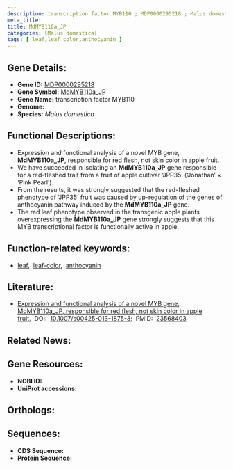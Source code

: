 ```yaml
---
description: transcription factor MYB110 ; MDP0000295218 ; Malus domestica
meta_title:
title: MdMYB110a_JP
categories: [Malus domestica]
tags: [ leaf,leaf color,anthocyanin ]
---
```


## Gene Details:
- **Gene ID:** [MDP0000295218]()
- **Gene Symbol:** <u>MdMYB110a_JP</u>
- **Gene Name:** transcription factor MYB110
- **Genome:** []()
- **Species:** *Malus domestica*

## Functional Descriptions:
   - Expression and functional analysis of a novel MYB gene, **MdMYB110a_JP**, responsible for red flesh, not skin color in apple fruit.
   - We have succeeded in isolating an **MdMYB110a_JP** gene responsible for a red-fleshed trait from a fruit of apple cultivar ‘JPP35’ (‘Jonathan’ × ‘Pink Pearl’).
   - From the results, it was strongly suggested that the red-fleshed phenotype of ‘JPP35’ fruit was caused by up-regulation of the genes of anthocyanin pathway induced by the **MdMYB110a_JP** gene.
   - The red leaf phenotype observed in the transgenic apple plants overexpressing the **MdMYB110a_JP** gene strongly suggests that this MYB transcriptional factor is functionally active in apple.

## Function-related keywords:
   - [leaf](/tags/leaf/),&nbsp;&nbsp;[leaf-color](/tags/leaf-color/),&nbsp;&nbsp;[anthocyanin](/tags/anthocyanin/)

## Literature:
   - [Expression and functional analysis of a novel MYB gene, MdMYB110a_JP, responsible for red flesh, not skin color in apple fruit.](https://doi.org/10.1007/s00425-013-1875-3)&nbsp;&nbsp;DOI:&nbsp;&nbsp;[10.1007/s00425-013-1875-3](https://doi.org/10.1007/s00425-013-1875-3);&nbsp;&nbsp;PMID:&nbsp;&nbsp;[23568403](https://pubmed.ncbi.nlm.nih.gov/23568403/)

## Related News:

## Gene Resources:
- **NCBI ID:**  [](https://www.ncbi.nlm.nih.gov/gene/?term=)
- **UniProt accessions:**  [](https://www.uniprot.org/uniprotkb//entry)

## Orthologs:

## Sequences:
- **CDS Sequence:**
- **Protein Sequence:**

